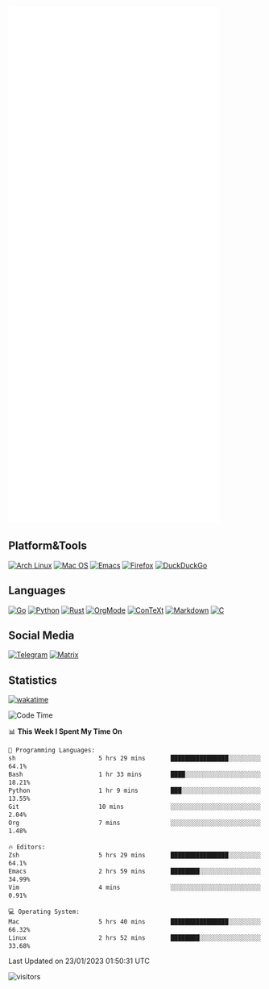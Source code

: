 ![Metrics](https://github.com/SteamedFish/SteamedFish/blob/master/github-metrics.svg)

## Platform&Tools

[![Arch Linux](https://img.shields.io/badge/ArchLinux-1793D1?logo=arch-linux&logoColor=fff&style=flat-square)](https://archlinux.org/)
[![Mac OS](https://img.shields.io/badge/MacOS-000000?style=flat-square&logo=macos&logoColor=F0F0F0)](https://www.apple.com/macos/)
[![Emacs](https://img.shields.io/badge/Emacs-%237F5AB6.svg?&style=flat-square&logo=gnu-emacs&logoColor=white)](https://www.gnu.org/software/emacs/)
[![Firefox](https://img.shields.io/badge/Firefox-FF7139?style=flat-square&logo=Firefox-Browser&logoColor=white)](https://firefox.com/)
[![DuckDuckGo](https://img.shields.io/badge/DuckDuckGo-DE5833?style=flat-square&logo=DuckDuckGo&logoColor=white)](https://duckduckgo.com/)

## Languages

[![Go](https://img.shields.io/badge/Golang-%2300ADD8.svg?style=flat-square&logo=go&logoColor=white)](https://golang.org/)
[![Python](https://img.shields.io/badge/Python-3670A0?style=flat-square&logo=python&logoColor=ffdd54)](https://www.python.org/)
[![Rust](https://img.shields.io/badge/Rust-%23000000.svg?style=flat-square&logo=rust&logoColor=white)](https://www.rust-lang.org/)
[![OrgMode](https://img.shields.io/badge/OrgMode-%23000000.svg?style=flat-square&logo=org&logoColor=white)](https://orgmode.org/)
[![ConTeXt](https://img.shields.io/badge/ConTeXt-%23008080.svg?style=flat-square&logo=latex&logoColor=white)](https://contextgarden.net/)
[![Markdown](https://img.shields.io/badge/MarkDown-%23000000.svg?style=flat-square&logo=markdown&logoColor=white)](https://daringfireball.net/projects/markdown/)
[![C](https://img.shields.io/badge/C-%2300599C.svg?style=flat-square&logo=c&logoColor=white)](https://www.iso.org/standard/74528.html)

## Social Media
[![Telegram](https://img.shields.io/badge/SteamedFish-2CA5E0?style=social&logo=telegram&logoColor=white)](https://t.me/SteamedFish)
[![Matrix](https://img.shields.io/badge/SteamedFish-2CA5E0?style=social&logo=matrix&logoColor=black)](https://matrix.to/#/@i:steamedfish.org)

## Statistics
[![wakatime](https://wakatime.com/badge/user/168280d6-fcf2-4b4f-ad3a-dc4612f35b38.svg)](https://wakatime.com/@168280d6-fcf2-4b4f-ad3a-dc4612f35b38)

<!--START_SECTION:waka-->
![Code Time](http://img.shields.io/badge/Code%20Time-2%2C259%20hrs%2021%20mins-blue)

📊 **This Week I Spent My Time On** 

```text
💬 Programming Languages: 
sh                       5 hrs 29 mins       ████████████████░░░░░░░░░   64.1% 
Bash                     1 hr 33 mins        ████░░░░░░░░░░░░░░░░░░░░░   18.21% 
Python                   1 hr 9 mins         ███░░░░░░░░░░░░░░░░░░░░░░   13.55% 
Git                      10 mins             ░░░░░░░░░░░░░░░░░░░░░░░░░   2.04% 
Org                      7 mins              ░░░░░░░░░░░░░░░░░░░░░░░░░   1.48%

🔥 Editors: 
Zsh                      5 hrs 29 mins       ████████████████░░░░░░░░░   64.1% 
Emacs                    2 hrs 59 mins       ████████░░░░░░░░░░░░░░░░░   34.99% 
Vim                      4 mins              ░░░░░░░░░░░░░░░░░░░░░░░░░   0.91%

💻 Operating System: 
Mac                      5 hrs 40 mins       ████████████████░░░░░░░░░   66.32% 
Linux                    2 hrs 52 mins       ████████░░░░░░░░░░░░░░░░░   33.68%

```


 Last Updated on 23/01/2023 01:50:31 UTC
<!--END_SECTION:waka-->

![visitors](https://visitor-badge.laobi.icu/badge?page_id=SteamedFish.SteamedFish)
